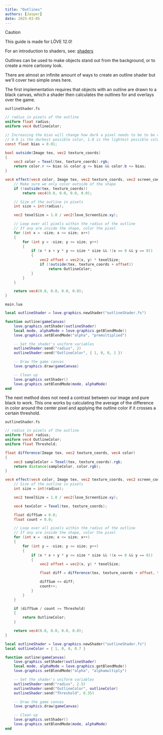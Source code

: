 ```yaml
---
title: "Outlines"
authors: [Jasper]
date: 2025-03-05
---
```


> [!CAUTION]
> This guide is made for LÖVE 12.0!


For an introduction to shaders, see: [shaders](shaders)

Outlines can be used to make objects stand out from the background, or to create a more cartoony look.

There are almost an infinite amount of ways to create an outline shader but we'll cover two simple ones here.

The first implementation requires that objects with an outline are drawn to a black canvas, which a shader then calculates the outlines for and overlays over the game.

`outlineShader.fs`
```glsl
// radius in pixels of the outline
uniform float radius;
uniform vec4 OutlineColor;

// Increasing the bias will change how dark a pixel needs to be to be considered outside
// 0.0 is the darkest possible color, 1.0 is the lightest possible color
const float bias = 0.01;

bool outside(Image tex, vec2 texture_coords)
{
    vec3 color = Texel(tex, texture_coords).rgb;
    return color.r <= bias && color.g <= bias && color.b <= bias;
}

vec4 effect(vec4 color, Image tex, vec2 texture_coords, vec2 screen_coords) {
    // Make sure we only color outside of the shape
    if (!outside(tex, texture_coords))
        return vec4(0.0, 0.0, 0.0, 0.0);

    // Size of the outline in pixels
    int size = int(radius);

    vec2 texelSize = 1.0 / vec2(love_ScreenSize.xy);

    // Loop over all pixels within the radius of the outline
    // If any are inside the shape, color the pixel
    for (int x = -size; x <= size; x++)
    {
        for (int y = -size; y <= size; y++)
        {
            if (x * x + y * y <= size * size && !(x == 0 && y == 0))
            {
                vec2 offset = vec2(x, y) * texelSize;
                if (!outside(tex, texture_coords + offset))
                    return OutlineColor;
            }
        }
    }

    return vec4(0.0, 0.0, 0.0, 0.0);
}
```

`main.lua`
```lua
local outlineShader = love.graphics.newShader("outlineShader.fs")

function outline(gameCanvas)
    love.graphics.setShader(outlineShader)
    local mode, alphaMode = love.graphics.getBlendMode()
    love.graphics.setBlendMode("alpha", "premultiplied")

    -- Set the shader's uniform variables
    outlineShader:send("radius", 2)
    outlineShader:send("OutlineColor", { 1, 0, 0, 1 })

    -- Draw the game canvas
    love.graphics.draw(gameCanvas)

    -- Clean up
    love.graphics.setShader()
    love.graphics.setBlendMode(mode, alphaMode)
end
```

The next method does not need a contrast between our image and pure black to work.
This one works by calculating the average of the difference in color around the center pixel
and applying the outline color if it crosses a certain threshold.

`outlineShader.fs`
```glsl
// radius in pixels of the outline
uniform float radius;
uniform vec4 OutlineColor;
uniform float Threshold;

float difference(Image tex, vec2 texture_coords, vec4 color)
{
    vec3 sampleColor = Texel(tex, texture_coords).rgb;
    return distance(sampleColor, color.rgb);
}

vec4 effect(vec4 color, Image tex, vec2 texture_coords, vec2 screen_coords) {
    // Size of the outline in pixels
    int size = int(radius);

    vec2 texelSize = 1.0 / vec2(love_ScreenSize.xy);

    vec4 texColor = Texel(tex, texture_coords);

    float diffSum = 0.0;
    float count = 0.0;

    // Loop over all pixels within the radius of the outline
    // If any are inside the shape, color the pixel
    for (int x = -size; x <= size; x++)
    {
        for (int y = -size; y <= size; y++)
        {
            if (x * x + y * y <= size * size && !(x == 0 && y == 0))
            {
                vec2 offset = vec2(x, y) * texelSize;

                float diff = difference(tex, texture_coords + offset, texColor);

                diffSum += diff;
                count++;
            }
        }
    }

    if (diffSum / count >= Threshold)
    {
        return OutlineColor;
    }

    return vec4(0.0, 0.0, 0.0, 0.0);
}
```

```lua
local outlineShader = love.graphics.newShader("outlineShader.fs")
local outlineColor = { 1, 0, 0, 0.7 }

function outline(gameCanvas)
    love.graphics.setShader(outlineShader)
    local mode, alphaMode = love.graphics.getBlendMode()
    love.graphics.setBlendMode("alpha", "alphamultiply")

    -- Set the shader's uniform variables
    outlineShader:send("radius", 2.5)
    outlineShader:send("OutlineColor", outlineColor)
    outlineShader:send("Threshold", 0.35)

    -- Draw the game canvas
    love.graphics.draw(gameCanvas)

    -- Clean up
    love.graphics.setShader()
    love.graphics.setBlendMode(mode, alphaMode)
end
```